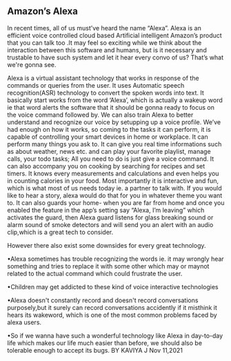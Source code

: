 ## Amazon’s Alexa

In recent times, all of us must’ve heard the name “Alexa”. Alexa is an efficient voice controlled cloud based Artificial intelligent Amazon’s product that you can talk too .It may feel so exciting while we think about the interaction between this software and humans, but is it necessary and trustable to have such system and let it hear every convo of us? That’s what we're gonna see.

Alexa is a virtual assistant technology that works in response of the commands or queries from the user. 
It uses Automatic speech recognition(ASR) technology to convert the spoken words into text. It basically start works from the word ‘Alexa’, which is actually a wakeup word ie that word alerts the software that it should be gonna ready to focus on the voice command followed by. We can also train Alexa to better understand and recognize our voice by setupping up a voice profile. We’ve had enough on how it works, so coming to the tasks it can perform, it is capable of controlling your smart devices in home or workplace. It can perform many things you ask to. It can give you real time informations such as about weather, news etc. and can play your favorite playlist, manage calls, your todo tasks; All you need to do is just give a voice command. It can also accompany you on cooking by searching for recipes and set timers.
It knows every measurements and calculations and even helps you in counting calories in your food. Most importantly it is interactive and fun, which is what most of us needs today ie. a partner to talk with. If you would like to hear a story, alexa would do that for you in whatever theme you want to. It can also guards your home- when you are far from home and once you enabled the feature in the app’s setting say “Alexa, I’m leaving” which activates the guard, then Alexa guard listens for glass breaking sound or alarm sound of smoke detectors and will send you an alert with an audio clip,which is a great tech to consider.

However there also exist some downsides for every great technology.

 •Alexa sometimes has trouble recognizing the words ie. it may wrongly hear something and tries to replace it with some other which may or maynot related to the actual command which could frustrate the user. 

•Children may get addicted to these kind of voice interactive technologies 

•Alexa doesn't constantly record and doesn't record conversations purposely,but it surely can record conversations accidently if it misthink it hears its wakeword, which is one of the most common problems faced by alexa users. 

•So if we wanna have such a wonderful technology like Alexa in day-to-day life which makes our life much easier than before, we should also be tolerable enough to accept its bugs. BY KAVIYA J Nov 11,2021